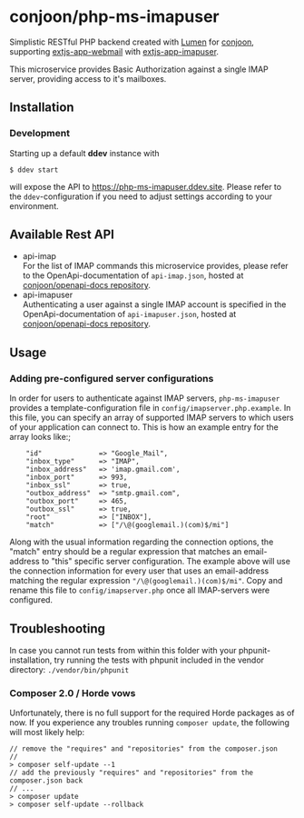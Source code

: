 # conjoon/php-ms-imapuser
Simplistic RESTful PHP backend created with [Lumen](https://github.com/laravel/lumen/) for [conjoon](https://github.com/conjoon), 
supporting [extjs-app-webmail](https://github.com/conjoon/extjs-app-webmail) with [extjs-app-imapuser](https://github.com/conjoon/extjs-app-imapuser).

This microservice provides Basic Authorization against a single IMAP server, providing access to it's mailboxes. 

## Installation

### Development
Starting up a default **ddev** instance with
```shell
$ ddev start
```
will expose the API to https://php-ms-imapuser.ddev.site. Please refer to the `ddev`-configuration if you need to adjust
settings according to your environment.

## Available Rest API
* api-imap 
  <br>For the list of IMAP commands this microservice provides, please refer to the OpenApi-documentation of `api-imap.json`,
  hosted at [conjoon/openapi-docs repository](https://github.com/conjoon/openapi-docs).
* api-imapuser
  <br>Authenticating a user against a single IMAP account
  is specified in the OpenApi-documentation of `api-imapuser.json`,
  hosted at [conjoon/openapi-docs repository](https://github.com/conjoon/openapi-docs/).

## Usage

### Adding pre-configured server configurations
In order for users to authenticate against IMAP servers, `php-ms-imapuser` provides 
a template-configuration file in ```config/imapserver.php.example```.
In this file, you can specify an array of supported IMAP servers to which users
of your application can connect to.
This is how an example entry for the array looks like:;
```
    "id"              => "Google_Mail",
    "inbox_type"      => "IMAP",
    "inbox_address"   => 'imap.gmail.com',
    "inbox_port"      => 993,
    "inbox_ssl"       => true,
    "outbox_address"  => "smtp.gmail.com",
    "outbox_port"     => 465,
    "outbox_ssl"      => true,
    "root"            => ["INBOX"],
    "match"           => ["/\@(googlemail.)(com)$/mi"]
```
Along with the usual information regarding the connection options, the "match" entry should be a regular
expression that matches an email-address to "this" specific server configuration. The example
above will use the connection information for every user that uses an email-address matching
the regular expression ```"/\@(googlemail.)(com)$/mi"```.
Copy and rename this file to ```config/imapserver.php``` once all IMAP-servers were configured.


## Troubleshooting
In case you cannot run tests from within this folder with your phpunit-installation, try running the tests with
phpunit included in the vendor directory:
```./vendor/bin/phpunit```

### Composer 2.0 / Horde vows
Unfortunately, there is no full support for the required Horde packages as of now. If you experience any troubles running ```composer update```, the following will most likely help:

```
// remove the "requires" and "repositories" from the composer.json
//
> composer self-update --1
// add the previously "requires" and "repositories" from the composer.json back
// ...
> composer update
> composer self-update --rollback
```
